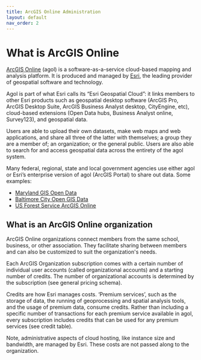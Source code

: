 ```yaml
---
title: ArcGIS Online Administration
layout: default
nav_order: 2
---
```


# What is ArcGIS Online
[ArcGIS Online](https://www.arcgis.com/) (agol) is a software-as-a-service cloud-based mapping and analysis platform. It is produced and managed by [Esri](https://www.esri.com/en-us/home), the leading provider of geospatial software and technology.

Agol is part of what Esri calls its “Esri Geospatial Cloud”: it links members to other Esri products such as geospatial desktop software (ArcGIS Pro, ArcGIS Desktop Suite, ArcGIS Business Analyst desktop, CityEngine, etc), cloud-based extensions (Open Data hubs, Business Analyst online, Survey123), and geospatial data.

Users are able to upload their own datasets, make web maps and web applications, and share all three of the latter with themselves; a group they are a member of; an organization; or the general public. Users are also able to search for and access geospatial data across the entirety of the agol system.

Many federal, regional, state and local government agencies use either agol or Esri’s enterprise version of agol (ArcGIS Portal) to share out data. Some examples:
* [Maryland GIS Open Data](https://maryland.maps.arcgis.com/home/index.html)
*	[Baltimore City Open GIS Data](http://gis-baltimore.opendata.arcgis.com/)
*	[US Forest Service ArcGIS Online](https://usfs.maps.arcgis.com/home/index.html)

## What is an ArcGIS Online organization
ArcGIS Online organizations connect members from the same school, business, or other association. They facilitate sharing between members and can also be customized to suit the organization's needs.

Each ArcGIS Organization subscription comes with a certain number of individual user accounts (called organizational accounts) and a starting number of credits. The number of organizational accounts is determined by the subscription (see general pricing schema).

Credits are how Esri manages costs. ‘Premium services’, such as the storage of data, the running of geoprocessing and spatial analysis tools, and the usage of premium data, consume credits. Rather than including a specific number of transactions for each premium service available in agol, every subscription includes credits that can be used for any premium services (see credit table).

Note, administrative aspects of cloud hosting, like instance size and bandwidth, are managed by Esri. These costs are not passed along to the organization.  
